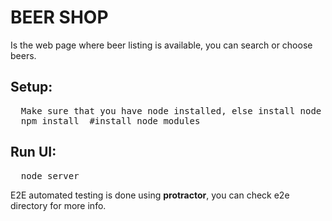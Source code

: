 # BEER SHOP
Is the web page where beer listing is available, you can search or choose beers.

## Setup:
<pre>
  Make sure that you have node installed, else install node as prior.
  npm install  #install node modules
</pre>

## Run UI:
<pre>
  node server
</pre>

E2E automated testing is done using **protractor**, you can check e2e directory for more info.